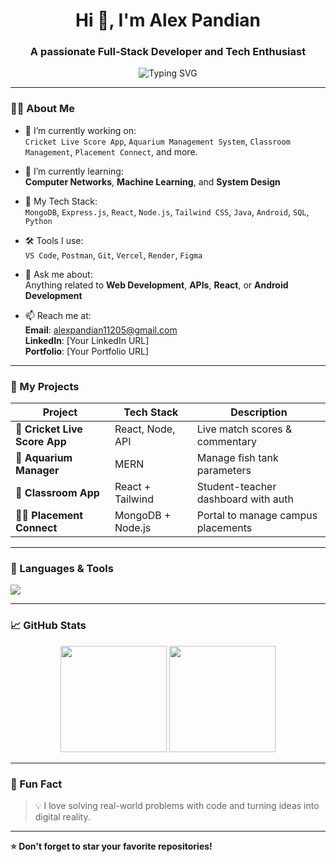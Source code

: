 <h1 align="center">Hi 👋, I'm Alex Pandian</h1>
<h3 align="center">A passionate Full-Stack Developer and Tech Enthusiast</h3>

<p align="center">
  <img src="https://readme-typing-svg.herokuapp.com?font=Fira+Code&weight=500&size=22&pause=1000&center=true&vCenter=true&width=435&lines=Welcome+to+my+GitHub!;MERN+Stack+Developer;Open+Source+Contributor;Always+Learning+New+Tech!+🚀" alt="Typing SVG" />
</p>

---

### 🧑‍💻 About Me

- 🔭 I’m currently working on:  
  `Cricket Live Score App`, `Aquarium Management System`, `Classroom Management`, `Placement Connect`, and more.

- 🌱 I’m currently learning:  
  **Computer Networks**, **Machine Learning**, and **System Design**

- 🧪 My Tech Stack:  
  `MongoDB`, `Express.js`, `React`, `Node.js`, `Tailwind CSS`, `Java`, `Android`, `SQL`, `Python`

- 🛠 Tools I use:  
  `VS Code`, `Postman`, `Git`, `Vercel`, `Render`, `Figma`

- 💬 Ask me about:  
  Anything related to **Web Development**, **APIs**, **React**, or **Android Development**

- 📫 Reach me at:  
  **Email**: [alexpandian11205@gmail.com](mailto:alexpandian11205@gmail.com)  
  **LinkedIn**: [Your LinkedIn URL]  
  **Portfolio**: [Your Portfolio URL]

---

### 🚀 My Projects

| Project | Tech Stack | Description |
|--------|------------|-------------|
| 🏏 **Cricket Live Score App** | React, Node, API | Live match scores & commentary |
| 🐠 **Aquarium Manager** | MERN | Manage fish tank parameters |
| 🏫 **Classroom App** | React + Tailwind | Student-teacher dashboard with auth |
| 🧑‍💼 **Placement Connect** | MongoDB + Node.js | Portal to manage campus placements |

---

### 🧰 Languages & Tools
<p align="left">
  <img src="https://skillicons.dev/icons?i=react,nodejs,express,mongodb,java,androidstudio,tailwind,html,css,js,git,github,vscode" />
</p>

---

### 📈 GitHub Stats

<p align="center">
  <img src="https://github-readme-stats.vercel.app/api?username=alexpandian11205&show_icons=true&theme=github_dark" height="170" />
  <img src="https://github-readme-streak-stats.herokuapp.com/?user=alexpandian11205&theme=dark" height="170" />
</p>

---

### 🧠 Fun Fact

> 💡 I love solving real-world problems with code and turning ideas into digital reality.

---

**⭐️ Don't forget to star your favorite repositories!**
